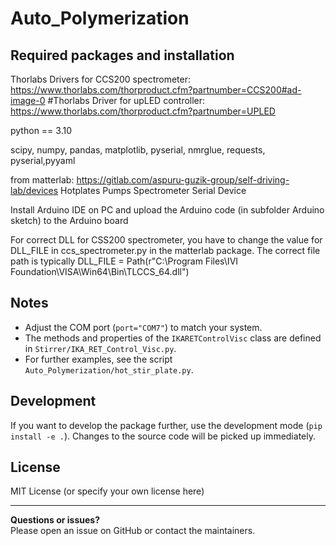 # Auto_Polymerization




## Required packages and installation
Thorlabs Drivers for CCS200 spectrometer: https://www.thorlabs.com/thorproduct.cfm?partnumber=CCS200#ad-image-0 
#Thorlabs Driver for upLED controller: https://www.thorlabs.com/thorproduct.cfm?partnumber=UPLED 

python == 3.10


scipy, numpy, pandas, matplotlib, pyserial, nmrglue, requests, pyserial,pyyaml

from matterlab:
https://gitlab.com/aspuru-guzik-group/self-driving-lab/devices
Hotplates
Pumps
Spectrometer 
Serial Device

Install Arduino IDE on PC and upload the Arduino code (in subfolder Arduino sketch) to the Arduino board


For correct DLL for CSS200 spectrometer, you have to change the value for DLL_FILE in ccs_spectrometer.py in the matterlab package.
The correct file path is typically DLL_FILE = Path(r"C:\Program Files\IVI Foundation\VISA\Win64\Bin\TLCCS_64.dll")

## Notes
- Adjust the COM port (`port="COM7"`) to match your system.
- The methods and properties of the `IKARETControlVisc` class are defined in `Stirrer/IKA_RET_Control_Visc.py`.
- For further examples, see the script `Auto_Polymerization/hot_stir_plate.py`.

## Development

If you want to develop the package further, use the development mode (`pip install -e .`). Changes to the source code will be picked up immediately.

## License
MIT License (or specify your own license here)

---

**Questions or issues?**  
Please open an issue on GitHub or contact the maintainers.
